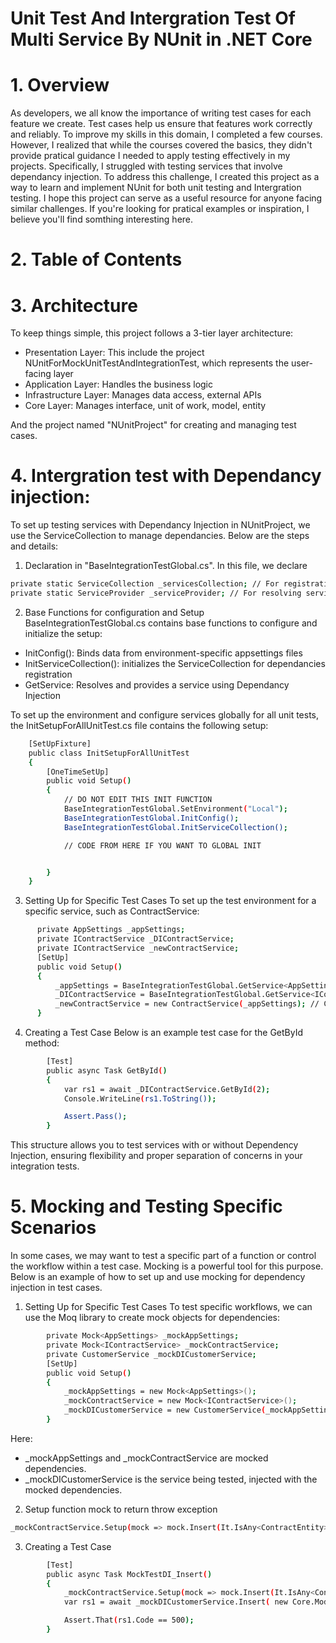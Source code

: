# Unit Test And Intergration Test Of Multi Service By NUnit in .NET Core 

# 1. Overview
As developers, we all know the importance of writing test cases for each feature we create. Test cases help us ensure that features work correctly and reliably. To improve my skills in this domain, I completed a few courses. However, I realized that while the courses covered the basics, they didn't provide pratical guidance I needed to apply testing effectively in my projects.
Specifically, I struggled with testing services that involve dependancy injection. To address this challenge, I created this project as a way to learn and implement NUnit for both unit testing and Intergration testing. 
I hope this project can serve as a useful resource for anyone facing similar challenges. If you're looking for pratical examples or inspiration, I believe you'll find somthing interesting here. 

# 2. Table of Contents

# 3. Architecture
To keep things simple, this project follows a 3-tier layer architecture:
- Presentation Layer: This include the project NUnitForMockUnitTestAndIntegrationTest, which represents the user-facing layer
- Application Layer: Handles the business logic
- Infrastructure Layer: Manages data access, external APIs
- Core Layer: Manages interface, unit of work, model, entity

And the project named "NUnitProject" for creating and managing test cases.

# 4. Intergration test with Dependancy injection:
To set up testing services with Dependancy Injection in NUnitProject, we use the ServiceCollection to manage dependancies. Below are the steps and details:
1. Declaration in "BaseIntegrationTestGlobal.cs". In this file, we declare

```bash
private static ServiceCollection _servicesCollection; // For registrating services 
private static ServiceProvider _serviceProvider; // For resolving service with Dependancy Injection
```
2. Base Functions for configuration and Setup
BaseIntegrationTestGlobal.cs contains base functions to configure and initialize the setup:
 - InitConfig(): Binds data from environment-specific appsettings files
 - InitServiceCollection(): initializes the ServiceCollection for dependancies registration
 - GetService<T>: Resolves and provides a service using Dependancy Injection 

To set up the environment and configure services globally for all unit tests, the InitSetupForAllUnitTest.cs file contains the following setup:
```bash
    [SetUpFixture]
    public class InitSetupForAllUnitTest
    {
        [OneTimeSetUp]
        public void Setup()
        {
            // DO NOT EDIT THIS INIT FUNCTION
            BaseIntegrationTestGlobal.SetEnvironment("Local");
            BaseIntegrationTestGlobal.InitConfig();
            BaseIntegrationTestGlobal.InitServiceCollection();

            // CODE FROM HERE IF YOU WANT TO GLOBAL INIT


        }
    }
```
3. Setting Up for Specific Test Cases
To set up the test environment for a specific service, such as ContractService:
```bash
      private AppSettings _appSettings;
      private IContractService _DIContractService;
      private IContractService _newContractService;
      [SetUp]
      public void Setup()
      {
          _appSettings = BaseIntegrationTestGlobal.GetService<AppSettings>();
          _DIContractService = BaseIntegrationTestGlobal.GetService<IContractService>(); // Service with Dependancy injection
          _newContractService = new ContractService(_appSettings); // Create neu Service 
      }
```
4. Creating a Test Case
Below is an example test case for the GetById method:
```bash
        [Test]
        public async Task GetById()
        {
            var rs1 = await _DIContractService.GetById(2);
            Console.WriteLine(rs1.ToString());

            Assert.Pass();
        }
```
This structure allows you to test services with or without Dependency Injection, ensuring flexibility and proper separation of concerns in your integration tests.

# 5. Mocking and Testing Specific Scenarios
In some cases, we may want to test a specific part of a function or control the workflow within a test case. Mocking is a powerful tool for this purpose. Below is an example of how to set up and use mocking for dependency injection in test cases.
1. Setting Up for Specific Test Cases
To test specific workflows, we can use the Moq library to create mock objects for dependencies:
```bash
        private Mock<AppSettings> _mockAppSettings;
        private Mock<IContractService> _mockContractService;
        private CustomerService _mockDICustomerService;
        [SetUp]
        public void Setup()
        {
            _mockAppSettings = new Mock<AppSettings>();
            _mockContractService = new Mock<IContractService>();
            _mockDICustomerService = new CustomerService(_mockAppSettings.Object, _mockContractService.Object);
        }
```
Here:
* _mockAppSettings and _mockContractService are mocked dependencies.
* _mockDICustomerService is the service being tested, injected with the mocked dependencies.
2. Setup function mock to return throw exception
```bash
_mockContractService.Setup(mock => mock.Insert(It.IsAny<ContractEntity>())).Throws(new Exception());
```
3. Creating a Test Case
```bash
        [Test]
        public async Task MockTestDI_Insert()
        {
            _mockContractService.Setup(mock => mock.Insert(It.IsAny<ContractEntity>())).Throws(new Exception());
            var rs1 = await _mockDICustomerService.Insert( new Core.Models.EntityModels.ContractEntity());

            Assert.That(rs1.Code == 500);
        }
```

